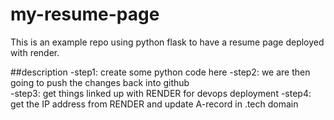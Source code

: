 # my-resume-page
This is an example repo using python flask to have a resume page deployed with render.

##description
-step1: create some python code here
-step2: we are then going to push the changes back into github  
-step3: get things linked up with RENDER for devops deployment 
-step4: get the IP address from RENDER and update A-record in .tech domain 